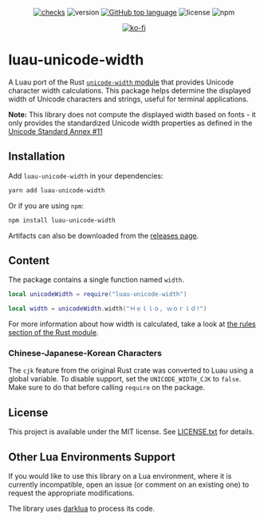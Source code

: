 <div align="center">

[![checks](https://github.com/seaofvoices/luau-unicode-width/actions/workflows/test.yml/badge.svg)](https://github.com/seaofvoices/luau-unicode-width/actions/workflows/test.yml)
![version](https://img.shields.io/github/package-json/v/seaofvoices/luau-unicode-width)
[![GitHub top language](https://img.shields.io/github/languages/top/seaofvoices/luau-unicode-width)](https://github.com/luau-lang/luau)
![license](https://img.shields.io/npm/l/luau-unicode-width)
![npm](https://img.shields.io/npm/dt/luau-unicode-width)

[![ko-fi](https://ko-fi.com/img/githubbutton_sm.svg)](https://ko-fi.com/seaofvoices)

</div>

# luau-unicode-width

A Luau port of the Rust [`unicode-width` module](https://docs.rs/unicode-width/0.2.0/unicode_width/index.html) that provides Unicode character width calculations. This package helps determine the displayed width of Unicode characters and strings, useful for terminal applications.

**Note:** This library does not compute the displayed width based on fonts - it only provides the standardized Unicode width properties as defined in the [Unicode Standard Annex #11](https://www.unicode.org/reports/tr11/)

## Installation

Add `luau-unicode-width` in your dependencies:

```bash
yarn add luau-unicode-width
```

Or if you are using `npm`:

```bash
npm install luau-unicode-width
```

Artifacts can also be downloaded from the [releases page](https://github.com/seaofvoices/luau-unicode-width/releases).

## Content

The package contains a single function named `width`.

```lua
local unicodeWidth = require("luau-unicode-width")

local width = unicodeWidth.width("Ｈｅｌｌｏ, ｗｏｒｌｄ!")
```

For more information about how width is calculated, take a look at [the rules section of the Rust module](https://docs.rs/unicode-width/0.2.0/unicode_width/index.html#rules-for-determining-width).

### Chinese-Japanese-Korean Characters

The `cjk` feature from the original Rust crate was converted to Luau using a global variable. To disable support, set the `UNICODE_WIDTH_CJK` to `false`. Make sure to do that before calling `require` on the package.

## License

This project is available under the MIT license. See [LICENSE.txt](LICENSE.txt) for details.

## Other Lua Environments Support

If you would like to use this library on a Lua environment, where it is currently incompatible, open an issue (or comment on an existing one) to request the appropriate modifications.

The library uses [darklua](https://github.com/seaofvoices/darklua) to process its code.

